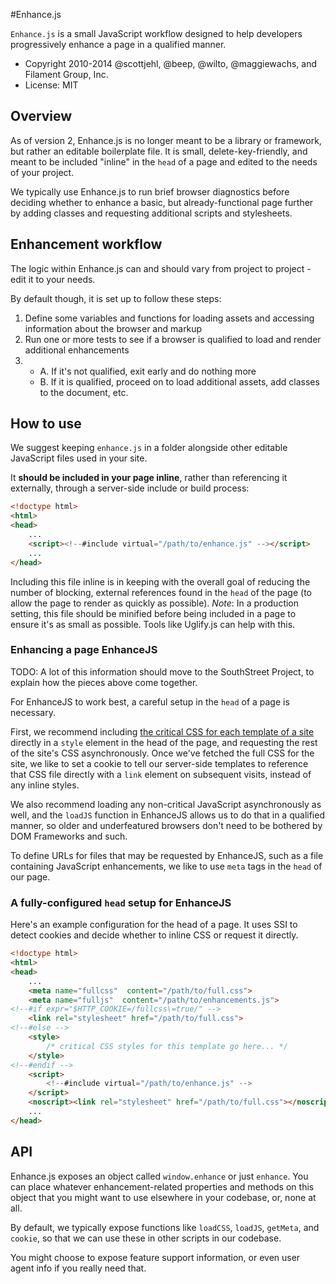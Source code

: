 #Enhance.js

`Enhance.js` is a small JavaScript workflow designed to help developers progressively enhance a page in a qualified manner.

* Copyright 2010-2014 @scottjehl, @beep, @wilto, @maggiewachs, and Filament Group, Inc.
* License: MIT

## Overview

As of version 2, Enhance.js is no longer meant to be a library or framework, but rather an editable boilerplate file. It is small, delete-key-friendly, and meant to be included "inline" in the `head` of a page and edited to the needs of your project.

We typically use Enhance.js to run brief browser diagnostics before deciding whether to enhance a basic, but already-functional page further by adding classes and requesting additional scripts and stylesheets.

## Enhancement workflow

The logic within Enhance.js can and should vary from project to project - edit it to your needs.

By default though, it is set up to follow these steps:

1. Define some variables and functions for loading assets and accessing information about the browser and markup
2. Run one or more tests to see if a browser is qualified to load and render additional enhancements
3.   
	- A. If it's not qualified, exit early and do nothing more
	- B. If it is qualified, proceed on to load additional assets, add classes to the document, etc.


## How to use

We suggest keeping `enhance.js` in a folder alongside other editable JavaScript files used in your site.

It **should be included in your page inline**, rather than referencing it externally, through a server-side include or build process:

```html
<!doctype html>
<html>
<head>
	...
	<script><!--#include virtual="/path/to/enhance.js" --></script>
	...
</head>
```
Including this file inline is in keeping with the overall goal of reducing the number of blocking, external references found in the `head` of the page (to allow the page to render as quickly as possible).
*Note*: In a production setting, this file should be minified before being included in a page to ensure it's as small as possible. Tools like Uglify.js can help with this.


### Enhancing a page EnhanceJS

TODO: A lot of this information should move to the SouthStreet Project, to explain how the pieces above come together.

For EnhanceJS to work best, a careful setup in the `head` of a page is necessary.

First, we recommend including [the critical CSS for each template of a site](https://github.com/filamentgroup/grunt-criticalCSS) directly in a `style` element in the head of the page, and requesting the rest of the site's CSS asynchronously. Once we've fetched the full CSS for the site, we like to set a cookie to tell our server-side templates to reference that CSS file directly with a `link` element on subsequent visits, instead of any inline styles.

We also recommend loading any non-critical JavaScript asynchronously as well, and the `loadJS` function in EnhanceJS allows us to do that in a qualified manner, so older and underfeatured browsers don't need to be bothered by DOM Frameworks and such.

To define URLs for files that may be requested by EnhanceJS, such as a file containing JavaScript enhancements, we like to use `meta` tags in the `head` of our page.

### A fully-configured `head` setup for EnhanceJS

Here's an example configuration for the head of a page. It uses SSI to detect cookies and decide whether to inline CSS or request it directly.

```html
<!doctype html>
<html>
<head>
	...
	<meta name="fullcss"  content="/path/to/full.css">
	<meta name="fulljs"  content="/path/to/enhancements.js">
<!--#if expr="$HTTP_COOKIE=/fullcss\=true/" -->
	<link rel="stylesheet" href="/path/to/full.css">
<!--#else -->
	<style>
		/* critical CSS styles for this template go here... */
	</style>
<!--#endif -->	
	<script>
		<!--#include virtual="/path/to/enhance.js" -->
	</script>
	<noscript><link rel="stylesheet" href="/path/to/full.css"></noscript>
	...
</head>
```


## API

Enhance.js exposes an object called `window.enhance` or just `enhance`. You can place whatever enhancement-related properties and methods on this object that you might want to use elsewhere in your codebase, or, none at all.

By default, we typically expose functions like `loadCSS`, `loadJS`, `getMeta`, and `cookie`, so that we can use these in other scripts in our codebase.

You might choose to expose feature support information, or even user agent info if you really need that.
